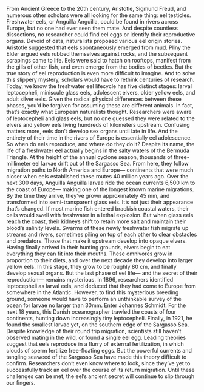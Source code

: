 From Ancient Greece to the 20th century, Aristotle, Sigmund Freud, and numerous other scholars were all looking for the same thing: eel testicles. Freshwater eels, or Anguilla Anguilla, could be found in rivers across Europe, but no one had ever seen them mate. And despite countless dissections, no researcher could find eel eggs or identify their reproductive organs. Devoid of data, naturalists proposed  various eel origin stories. Aristotle suggested that eels  spontaneously emerged from mud. Pliny the Elder argued eels  rubbed themselves against rocks, and the subsequent scrapings  came to life. Eels were said to hatch on rooftops, manifest from the gills of other fish, and even emerge  from the bodies of beetles. But the true story of eel reproduction is even more difficult to imagine. And to solve this slippery mystery, scholars would have to rethink  centuries of research. Today, we know the freshwater eel  lifecycle has five distinct stages: larval leptocepheli, miniscule glass eels, adolescent elvers, older yellow eels, and adult silver eels. Given the radical physical differences  between these phases, you’d be forgiven for assuming  these are different animals. In fact, that’s exactly what  European naturalists thought. Researchers were aware of leptocepheli and glass eels, but no one guessed they were related to the elvers and yellow eels living hundreds of kilometers upstream. Confusing matters more, eels don’t  develop sex organs until late in life. And the entirety of their time  in the rivers of Europe is essentially eel adolescence. So when do eels reproduce,  and where do they do it? Despite its name, the life  of a freshwater eel actually begins in the salty waters  of the Bermuda Triangle. At the height of the annual  cyclone season, thousands of three-millimeter eel larvae drift out of the Sargasso Sea. From here, they follow migration  paths to North America and Europe— continents that were  much closer when eels established these routes  40 million years ago. Over the next 300 days, Anguilla Anguilla larvae ride the ocean currents 6,500 km to the coast of Europe— making one of the longest  known marine migrations. By the time they arrive, they’ve grown  approximately 45 mm, and transformed into semi-transparent  glass eels. It’s not just their appearance  that’s changed. If most marine fish entered  brackish coastal waters, their cells would swell with freshwater in a lethal explosion. But when glass eels reach the coast, their kidneys shift to retain more salt and maintain their blood’s  salinity levels. Swarms of these newly freshwater  fish migrate up streams and rivers, sometimes piling on top of each other to clear obstacles and predators. Those that make it upstream develop into opaque elvers. Having finally arrived  in their hunting grounds, elvers begin to eat everything  they can fit into their mouths. These omnivores grow in proportion to their diets, and over the next decade they develop into larger yellow eels. In this stage, they grow  to be roughly 80 cm, and finally develop sexual organs. But the last phase of eel life—  and the secret of their reproduction— remains mysterious. In 1896, researchers identified  leptocepheli as larval eels, and deduced that they had come  to Europe from somewhere in the Atlantic. However, to find this mysterious  breeding ground, someone would have to perform  an unthinkable survey of the ocean for larvae no larger than 30mm. Enter Johannes Schmidt. For the next 18 years,  this Danish oceanographer trawled the coasts of four continents, hunting down increasingly  tiny leptocepheli. Finally, in 1921, he found  the smallest larvae yet, on the southern edge  of the Sargasso Sea. Despite knowledge  of their round trip migration, scientists still haven’t observed  mating in the wild, or found a single eel egg. Leading theories suggest  that eels reproduce in a flurry of external fertilization, in which clouds of sperm  fertilize free-floating eggs. But the powerful currents  and tangling seaweed of the Sargasso Sea have made this theory  difficult to confirm. Researchers don’t even know where to look, since they’ve yet to successfully track an eel over the course of its return migration. Until these challenges can be met, the eel’s ancient secret will continue to slip through our fingers. 